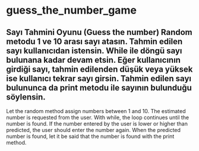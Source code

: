 # guess_the_number_game  

Sayı Tahmini Oyunu (Guess the number)
Random metodu 1 ve 10 arası sayı atasın. Tahmin edilen sayı kullanıcıdan istensin. 
While ile döngü sayı bulunana kadar devam etsin. Eğer kullanıcının girdiği sayı,
tahmin edilenden düşük veya yüksek ise kullanıcı tekrar sayı girsin. Tahmin edilen sayı 
bulununca da print metodu ile sayının bulunduğu söylensin.
--------
Let the random method assign numbers between 1 and 10. The estimated number is requested
from the user. With while, the loop continues until the number is found. If the number 
entered by the user is lower or higher than predicted, the user should enter the number 
again. When the predicted number is found, let it be said that the number is found with the print method.
